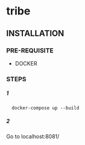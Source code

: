 # tribe

## INSTALLATION

### PRE-REQUISITE

  - DOCKER

### STEPS

##### 1
````
  docker-compose up --build
`````

##### 2
Go to localhost:8081/
